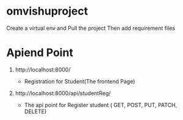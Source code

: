 # omvishuproject

Create a virtual env and Pull the project 
Then add requirement files

# Apiend Point 
  1) http://localhost:8000/ 
      - Registration for Student(The frontend Page)
  
  2) http://localhost:8000/api/studentReg/
      - The api point for Register student ( GET, POST, PUT, PATCH, DELETE)
      
